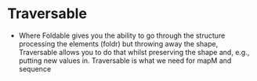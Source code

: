 
# Traversable 

- Where Foldable gives you the ability to go through the structure processing the elements (foldr) but throwing away the shape, Traversable allows you to do that whilst preserving the shape and, e.g., putting new values in. Traversable is what we need for mapM and sequence 
